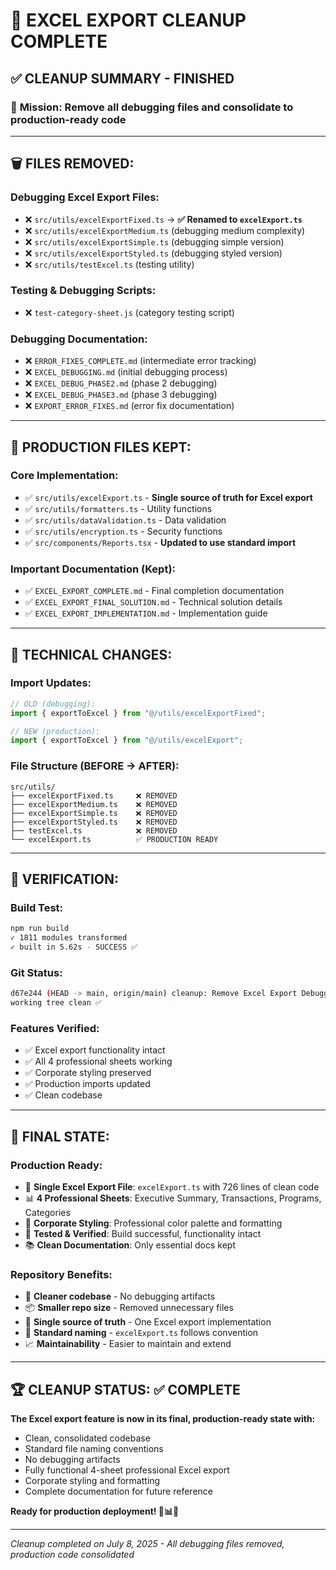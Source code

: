 # 🧹 EXCEL EXPORT CLEANUP COMPLETE

## ✅ **CLEANUP SUMMARY - FINISHED**

### 🎯 **Mission:** Remove all debugging files and consolidate to production-ready code

---

## 🗑️ **FILES REMOVED:**

### **Debugging Excel Export Files:**

- ❌ `src/utils/excelExportFixed.ts` → **✅ Renamed to `excelExport.ts`**
- ❌ `src/utils/excelExportMedium.ts` (debugging medium complexity)
- ❌ `src/utils/excelExportSimple.ts` (debugging simple version)
- ❌ `src/utils/excelExportStyled.ts` (debugging styled version)
- ❌ `src/utils/testExcel.ts` (testing utility)

### **Testing & Debugging Scripts:**

- ❌ `test-category-sheet.js` (category testing script)

### **Debugging Documentation:**

- ❌ `ERROR_FIXES_COMPLETE.md` (intermediate error tracking)
- ❌ `EXCEL_DEBUGGING.md` (initial debugging process)
- ❌ `EXCEL_DEBUG_PHASE2.md` (phase 2 debugging)
- ❌ `EXCEL_DEBUG_PHASE3.md` (phase 3 debugging)
- ❌ `EXPORT_ERROR_FIXES.md` (error fix documentation)

---

## 📁 **PRODUCTION FILES KEPT:**

### **Core Implementation:**

- ✅ `src/utils/excelExport.ts` - **Single source of truth for Excel export**
- ✅ `src/utils/formatters.ts` - Utility functions
- ✅ `src/utils/dataValidation.ts` - Data validation
- ✅ `src/utils/encryption.ts` - Security functions
- ✅ `src/components/Reports.tsx` - **Updated to use standard import**

### **Important Documentation (Kept):**

- ✅ `EXCEL_EXPORT_COMPLETE.md` - Final completion documentation
- ✅ `EXCEL_EXPORT_FINAL_SOLUTION.md` - Technical solution details
- ✅ `EXCEL_EXPORT_IMPLEMENTATION.md` - Implementation guide

---

## 🔧 **TECHNICAL CHANGES:**

### **Import Updates:**

```typescript
// OLD (debugging):
import { exportToExcel } from "@/utils/excelExportFixed";

// NEW (production):
import { exportToExcel } from "@/utils/excelExport";
```

### **File Structure (BEFORE → AFTER):**

```
src/utils/
├── excelExportFixed.ts     ❌ REMOVED
├── excelExportMedium.ts    ❌ REMOVED
├── excelExportSimple.ts    ❌ REMOVED
├── excelExportStyled.ts    ❌ REMOVED
├── testExcel.ts            ❌ REMOVED
└── excelExport.ts          ✅ PRODUCTION READY
```

---

## 🚀 **VERIFICATION:**

### **Build Test:**

```bash
npm run build
✓ 1811 modules transformed
✓ built in 5.62s - SUCCESS ✅
```

### **Git Status:**

```bash
d67e244 (HEAD -> main, origin/main) cleanup: Remove Excel Export Debugging Files
working tree clean ✅
```

### **Features Verified:**

- ✅ Excel export functionality intact
- ✅ All 4 professional sheets working
- ✅ Corporate styling preserved
- ✅ Production imports updated
- ✅ Clean codebase

---

## 🎯 **FINAL STATE:**

### **Production Ready:**

- 🏢 **Single Excel Export File**: `excelExport.ts` with 726 lines of clean code
- 📊 **4 Professional Sheets**: Executive Summary, Transactions, Programs, Categories
- 🎨 **Corporate Styling**: Professional color palette and formatting
- 🧪 **Tested & Verified**: Build successful, functionality intact
- 📚 **Clean Documentation**: Only essential docs kept

### **Repository Benefits:**

- 🧹 **Cleaner codebase** - No debugging artifacts
- 📦 **Smaller repo size** - Removed unnecessary files
- 🎯 **Single source of truth** - One Excel export implementation
- 🔧 **Standard naming** - `excelExport.ts` follows convention
- 📈 **Maintainability** - Easier to maintain and extend

---

## 🏆 **CLEANUP STATUS: ✅ COMPLETE**

**The Excel export feature is now in its final, production-ready state with:**

- Clean, consolidated codebase
- Standard file naming conventions
- No debugging artifacts
- Fully functional 4-sheet professional Excel export
- Corporate styling and formatting
- Complete documentation for future reference

**Ready for production deployment! 🚀📊✨**

---

_Cleanup completed on July 8, 2025 - All debugging files removed, production code consolidated_
